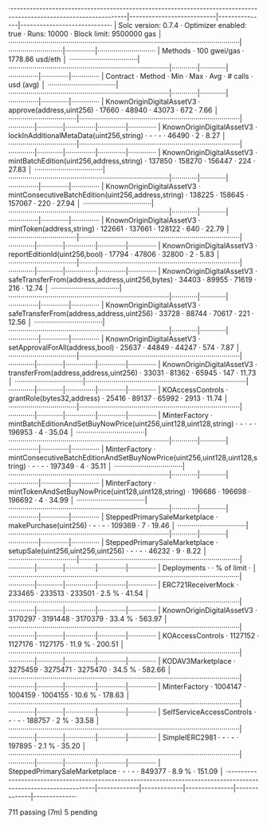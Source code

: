 ·------------------------------------------------------------------------------------------------------------------|---------------------------|---------------|----------------------------·
|                                               Solc version: 0.7.4                                                ·  Optimizer enabled: true  ·  Runs: 10000  ·  Block limit: 9500000 gas  │
···················································································································|···························|···············|·····························
|  Methods                                                                                                         ·               100 gwei/gas                ·      1778.86 usd/eth       │
··································|················································································|·············|·············|···············|··············|··············
|  Contract                       ·  Method                                                                        ·  Min        ·  Max        ·  Avg          ·  # calls     ·  usd (avg)  │
··································|················································································|·············|·············|···············|··············|··············
|  KnownOriginDigitalAssetV3      ·  approve(address,uint256)                                                      ·      17660  ·      48940  ·        43073  ·         672  ·       7.66  │
··································|················································································|·············|·············|···············|··············|··············
|  KnownOriginDigitalAssetV3      ·  lockInAdditionalMetaData(uint256,string)                                      ·          -  ·          -  ·        46490  ·           2  ·       8.27  │
··································|················································································|·············|·············|···············|··············|··············
|  KnownOriginDigitalAssetV3      ·  mintBatchEdition(uint256,address,string)                                      ·     137850  ·     158270  ·       156447  ·         224  ·      27.83  │
··································|················································································|·············|·············|···············|··············|··············
|  KnownOriginDigitalAssetV3      ·  mintConsecutiveBatchEdition(uint256,address,string)                           ·     138225  ·     158645  ·       157067  ·         220  ·      27.94  │
··································|················································································|·············|·············|···············|··············|··············
|  KnownOriginDigitalAssetV3      ·  mintToken(address,string)                                                     ·     122661  ·     137661  ·       128122  ·         640  ·      22.79  │
··································|················································································|·············|·············|···············|··············|··············
|  KnownOriginDigitalAssetV3      ·  reportEditionId(uint256,bool)                                                 ·      17794  ·      47806  ·        32800  ·           2  ·       5.83  │
··································|················································································|·············|·············|···············|··············|··············
|  KnownOriginDigitalAssetV3      ·  safeTransferFrom(address,address,uint256,bytes)                               ·      34403  ·      89955  ·        71619  ·         216  ·      12.74  │
··································|················································································|·············|·············|···············|··············|··············
|  KnownOriginDigitalAssetV3      ·  safeTransferFrom(address,address,uint256)                                     ·      33728  ·      88744  ·        70617  ·         221  ·      12.56  │
··································|················································································|·············|·············|···············|··············|··············
|  KnownOriginDigitalAssetV3      ·  setApprovalForAll(address,bool)                                               ·      25637  ·      44849  ·        44247  ·         574  ·       7.87  │
··································|················································································|·············|·············|···············|··············|··············
|  KnownOriginDigitalAssetV3      ·  transferFrom(address,address,uint256)                                         ·      33031  ·      81362  ·        65945  ·         147  ·      11.73  │
··································|················································································|·············|·············|···············|··············|··············
|  KOAccessControls               ·  grantRole(bytes32,address)                                                    ·      25416  ·      89137  ·        65992  ·        2913  ·      11.74  │
··································|················································································|·············|·············|···············|··············|··············
|  MinterFactory                  ·  mintBatchEditionAndSetBuyNowPrice(uint256,uint128,uint128,string)             ·          -  ·          -  ·       196953  ·           4  ·      35.04  │
··································|················································································|·············|·············|···············|··············|··············
|  MinterFactory                  ·  mintConsecutiveBatchEditionAndSetBuyNowPrice(uint256,uint128,uint128,string)  ·          -  ·          -  ·       197349  ·           4  ·      35.11  │
··································|················································································|·············|·············|···············|··············|··············
|  MinterFactory                  ·  mintTokenAndSetBuyNowPrice(uint128,uint128,string)                            ·     196686  ·     196698  ·       196692  ·           4  ·      34.99  │
··································|················································································|·············|·············|···············|··············|··············
|  SteppedPrimarySaleMarketplace  ·  makePurchase(uint256)                                                         ·          -  ·          -  ·       109369  ·           7  ·      19.46  │
··································|················································································|·············|·············|···············|··············|··············
|  SteppedPrimarySaleMarketplace  ·  setupSale(uint256,uint256,uint256)                                            ·          -  ·          -  ·        46232  ·           9  ·       8.22  │
··································|················································································|·············|·············|···············|··············|··············
|  Deployments                                                                                                     ·                                           ·  % of limit  ·             │
···················································································································|·············|·············|···············|··············|··············
|  ERC721ReceiverMock                                                                                              ·     233465  ·     233513  ·       233501  ·       2.5 %  ·      41.54  │
···················································································································|·············|·············|···············|··············|··············
|  KnownOriginDigitalAssetV3                                                                                       ·    3170297  ·    3191448  ·      3170379  ·      33.4 %  ·     563.97  │
···················································································································|·············|·············|···············|··············|··············
|  KOAccessControls                                                                                                ·    1127152  ·    1127176  ·      1127175  ·      11.9 %  ·     200.51  │
···················································································································|·············|·············|···············|··············|··············
|  KODAV3Marketplace                                                                                               ·    3275459  ·    3275471  ·      3275470  ·      34.5 %  ·     582.66  │
···················································································································|·············|·············|···············|··············|··············
|  MinterFactory                                                                                                   ·    1004147  ·    1004159  ·      1004155  ·      10.6 %  ·     178.63  │
···················································································································|·············|·············|···············|··············|··············
|  SelfServiceAccessControls                                                                                       ·          -  ·          -  ·       188757  ·         2 %  ·      33.58  │
···················································································································|·············|·············|···············|··············|··············
|  SimpleIERC2981                                                                                                  ·          -  ·          -  ·       197895  ·       2.1 %  ·      35.20  │
···················································································································|·············|·············|···············|··············|··············
|  SteppedPrimarySaleMarketplace                                                                                   ·          -  ·          -  ·       849377  ·       8.9 %  ·     151.09  │
·------------------------------------------------------------------------------------------------------------------|-------------|-------------|---------------|--------------|-------------·

711 passing (7m)
5 pending
